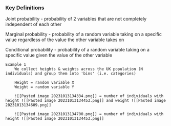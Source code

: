 
### Key Definitions

Joint probability - probability of 2 variables that are not completely independent of each other

Marginal probability - probability of a random variable taking on a specific value regardless of the value the other variable takes on

Conditional probability - probability of a random variable taking on a specific value given the value of the other variable

	Example 1
		We collect heights & weights across the UK population (N individuals) and group them into 'bins' (i.e. categories)
		
		Height = random variable X
		Weight = random variable Y
		
		![[Pasted image 20231013134334.png]] = number of individuals with height ![[Pasted image 20231013134453.png]] and weight ![[Pasted image 20231013134609.png]] 
		
		![[Pasted image 20231013134700.png]] = number of individuals with height ![[Pasted image 20231013134453.png]] 
		
		